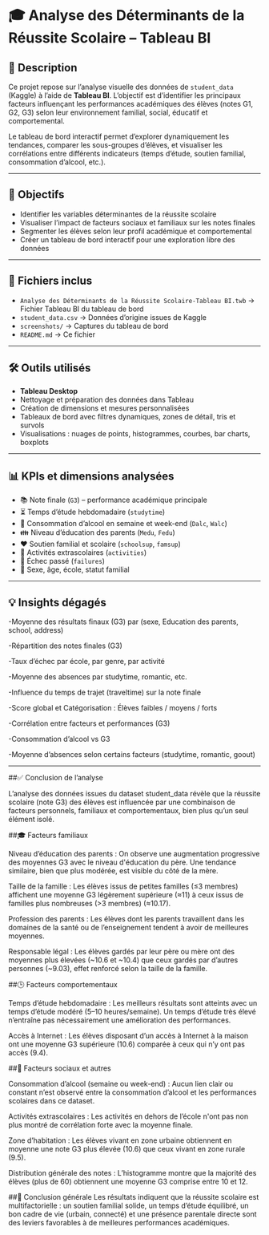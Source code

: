 # 🎓 Analyse des Déterminants de la Réussite Scolaire – Tableau BI

## 🧾 Description

Ce projet repose sur l’analyse visuelle des données de `student_data` (Kaggle) à l’aide de **Tableau BI**. L’objectif est d’identifier les principaux facteurs influençant les performances académiques des élèves (notes G1, G2, G3) selon leur environnement familial, social, éducatif et comportemental.

Le tableau de bord interactif permet d’explorer dynamiquement les tendances, comparer les sous-groupes d’élèves, et visualiser les corrélations entre différents indicateurs (temps d’étude, soutien familial, consommation d’alcool, etc.).

---

## 🎯 Objectifs

- Identifier les variables déterminantes de la réussite scolaire
- Visualiser l’impact de facteurs sociaux et familiaux sur les notes finales
- Segmenter les élèves selon leur profil académique et comportemental
- Créer un tableau de bord interactif pour une exploration libre des données

---

## 📁 Fichiers inclus

- `Analyse des Déterminants de la Réussite Scolaire-Tableau BI.twb` → Fichier Tableau BI du tableau de bord
- `student_data.csv` → Données d’origine issues de Kaggle
- `screenshots/` → Captures du tableau de bord
- `README.md` → Ce fichier

---

## 🛠️ Outils utilisés

- **Tableau Desktop**
- Nettoyage et préparation des données dans Tableau
- Création de dimensions et mesures personnalisées
- Tableaux de bord avec filtres dynamiques, zones de détail, tris et survols
- Visualisations : nuages de points, histogrammes, courbes, bar charts, boxplots

---

## 📊 KPIs et dimensions analysées

- 📚 Note finale (`G3`) – performance académique principale
- ⏳ Temps d’étude hebdomadaire (`studytime`)
- 🍺 Consommation d’alcool en semaine et week-end (`Dalc`, `Walc`)
- 👪 Niveau d’éducation des parents (`Medu`, `Fedu`)
- ❤️ Soutien familial et scolaire (`schoolsup`, `famsup`)
- 🏫 Activités extrascolaires (`activities`)
- 🔁 Échec passé (`failures`)
- 👤 Sexe, âge, école, statut familial

---

## 💡 Insights dégagés
-Moyenne des résultats finaux (G3) par (sexe, Education des parents, school, address)

-Répartition des notes finales (G3)

-Taux d’échec par école, par genre, par activité

-Moyenne des absences par studytime, romantic, etc.

-Influence du temps de trajet (traveltime) sur la note finale

-Score global et Catégorisation : Élèves faibles / moyens / forts

-Corrélation entre facteurs et performances (G3)

-Consommation d’alcool vs G3

-Moyenne d’absences selon certains facteurs (studytime, romantic, goout)



---

##✅ Conclusion de l’analyse

L’analyse des données issues du dataset student_data révèle que la réussite scolaire (note G3) des élèves est influencée par une combinaison de facteurs personnels, familiaux et comportementaux, bien plus qu’un seul élément isolé.

##🎓 Facteurs familiaux

Niveau d’éducation des parents : On observe une augmentation progressive des moyennes G3 avec le niveau d'éducation du père. Une tendance similaire, bien que plus modérée, est visible du côté de la mère.

Taille de la famille : Les élèves issus de petites familles (≤3 membres) affichent une moyenne G3 légèrement supérieure (≈11) à ceux issus de familles plus nombreuses (>3 membres) (≈10.17).

Profession des parents : Les élèves dont les parents travaillent dans les domaines de la santé ou de l’enseignement tendent à avoir de meilleures moyennes.

Responsable légal : Les élèves gardés par leur père ou mère ont des moyennes plus élevées (~10.6 et ~10.4) que ceux gardés par d’autres personnes (~9.03), effet renforcé selon la taille de la famille.

##🕒 Facteurs comportementaux

Temps d’étude hebdomadaire : Les meilleurs résultats sont atteints avec un temps d’étude modéré (5–10 heures/semaine). Un temps d’étude très élevé n’entraîne pas nécessairement une amélioration des performances.

Accès à Internet : Les élèves disposant d’un accès à Internet à la maison ont une moyenne G3 supérieure (10.6) comparée à ceux qui n’y ont pas accès (9.4).

##🍷 Facteurs sociaux et autres

Consommation d’alcool (semaine ou week-end) : Aucun lien clair ou constant n’est observé entre la consommation d’alcool et les performances scolaires dans ce dataset.

Activités extrascolaires : Les activités en dehors de l’école n'ont pas non plus montré de corrélation forte avec la moyenne finale.

Zone d’habitation : Les élèves vivant en zone urbaine obtiennent en moyenne une note G3 plus élevée (10.6) que ceux vivant en zone rurale (9.5).

Distribution générale des notes : L’histogramme montre que la majorité des élèves (plus de 60) obtiennent une moyenne G3 comprise entre 10 et 12.

##🧠 Conclusion générale
Les résultats indiquent que la réussite scolaire est multifactorielle : un soutien familial solide, un temps d’étude équilibré, un bon cadre de vie (urbain, connecté) et une présence parentale directe sont des leviers favorables à de meilleures performances académiques.


